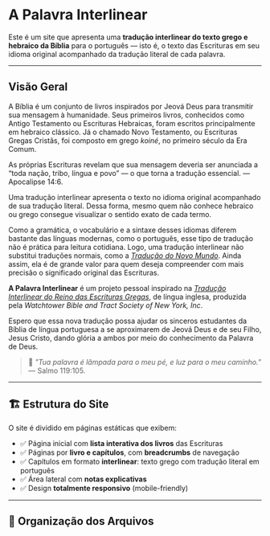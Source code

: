 # A Palavra Interlinear

Este é um site que apresenta uma **tradução interlinear do texto grego e hebraico da Bíblia** para o português — isto é, o texto das Escrituras em seu idioma original acompanhado da tradução literal de cada palavra.

---

## Visão Geral

A Bíblia é um conjunto de livros inspirados por Jeová Deus para transmitir sua mensagem à humanidade. Seus primeiros livros, conhecidos como Antigo Testamento ou Escrituras Hebraicas, foram escritos principalmente em hebraico clássico. Já o chamado Novo Testamento, ou Escrituras Gregas Cristãs, foi composto em grego *koiné*, no primeiro século da Era Comum. 

As próprias Escrituras revelam que sua mensagem deveria ser anunciada a “toda nação, tribo, língua e povo” — o que torna a tradução essencial. — Apocalipse 14:6.

Uma tradução interlinear apresenta o texto no idioma original acompanhado de sua tradução literal. Dessa forma, mesmo quem não conhece hebraico ou grego consegue visualizar o sentido exato de cada termo. 

Como a gramática, o vocabulário e a sintaxe desses idiomas diferem bastante das línguas modernas, como o português, esse tipo de tradução não é prática para leitura cotidiana. Logo, uma tradução interlinear não substitui traduções normais, como a *<a href="https://wol.jw.org/pt/wol/binav/r5/lp-t" target="_blank" rel="noopener noreferrer">Tradução do Novo Mundo</a>*. Ainda assim, ela é de grande valor para quem deseja compreender com mais precisão o significado original das Escrituras.

**A Palavra Interlinear** é um projeto pessoal inspirado na *<a href="https://wol.jw.org/en/wol/binav/r1/lp-e/int" target="_blank" rel="noopener noreferrer">Tradução Interlinear do Reino das Escrituras Gregas</a>*, de língua inglesa, produzida pela *Watchtower Bible and Tract Society of New York, Inc*. 

Espero que essa nova tradução possa ajudar os sinceros estudantes da Bíblia de língua portuguesa a se aproximarem de Jeová Deus e de seu Filho, Jesus Cristo, dando glória a ambos por meio do conhecimento da Palavra de Deus.

> 📖 *"Tua palavra é lâmpada para o meu pé, e luz para o meu caminho."* — Salmo 119:105.

---

## 🏗️ Estrutura do Site

O site é dividido em páginas estáticas que exibem:

- ✅ Página inicial com **lista interativa dos livros** das Escrituras
- ✅ Páginas por **livro e capítulos**, com **breadcrumbs** de navegação  
- ✅ Capítulos em formato **interlinear**: texto grego com tradução literal em português  
- ✅ Área lateral com **notas explicativas**  
- ✅ Design **totalmente responsivo** (mobile-friendly)

---

## 📁 Organização dos Arquivos


